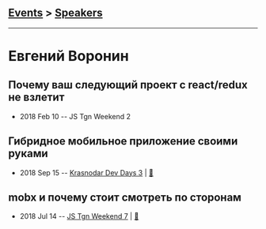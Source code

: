 ## [Events](../README.md) > [Speakers](../speakers.md)
---

# Евгений Воронин

## Почему ваш следующий проект с react&#x2F;redux не взлетит
- 2018 Feb 10 -- JS Tgn Weekend 2    
## Гибридное мобильное приложение своими руками
- 2018 Sep 15 -- [Krasnodar Dev Days 3](https://www.youtube.com/watch?v=5r8T4PHMASE)  | [:notebook:](https://yadi.sk/i/2VDDbuoAKRgeVA)  
## mobx и почему стоит смотреть по сторонам
- 2018 Jul 14 -- [JS Tgn Weekend 7](https://vk.com/video-159767167_456239023?t=42m36s)  | [:notebook:](https://goo.gl/EUREyn)  
